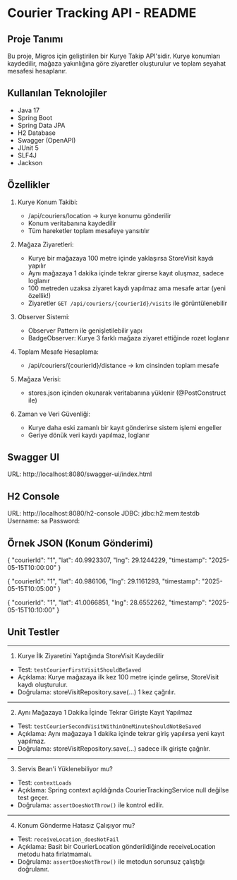 
Courier Tracking API - README
=============================

Proje Tanımı
------------
Bu proje, Migros için geliştirilen bir Kurye Takip API'sidir.
Kurye konumları kaydedilir, mağaza yakınlığına göre ziyaretler oluşturulur ve toplam seyahat mesafesi hesaplanır.

Kullanılan Teknolojiler
-----------------------
- Java 17
- Spring Boot
- Spring Data JPA
- H2 Database
- Swagger (OpenAPI)
- JUnit 5
- SLF4J
- Jackson

Özellikler
----------
1. Kurye Konum Takibi:
    - /api/couriers/location → kurye konumu gönderilir
    - Konum veritabanına kaydedilir
    - Tüm hareketler toplam mesafeye yansıtılır

2. Mağaza Ziyaretleri:
    - Kurye bir mağazaya 100 metre içinde yaklaşırsa StoreVisit kaydı yapılır
    - Aynı mağazaya 1 dakika içinde tekrar girerse kayıt oluşmaz, sadece loglanır
    - 100 metreden uzaksa ziyaret kaydı yapılmaz ama mesafe artar (yeni özellik!)
    - Ziyaretler `GET /api/couriers/{courierId}/visits` ile görüntülenebilir

3. Observer Sistemi:
    - Observer Pattern ile genişletilebilir yapı
    - BadgeObserver: Kurye 3 farklı mağaza ziyaret ettiğinde rozet loglanır

4. Toplam Mesafe Hesaplama:
    - /api/couriers/{courierId}/distance → km cinsinden toplam mesafe

5. Mağaza Verisi:
    - stores.json içinden okunarak veritabanına yüklenir (@PostConstruct ile)

6. Zaman ve Veri Güvenliği:
    - Kurye daha eski zamanlı bir kayıt gönderirse sistem işlemi engeller
    - Geriye dönük veri kaydı yapılmaz, loglanır

Swagger UI
----------
URL: http://localhost:8080/swagger-ui/index.html

H2 Console
----------
URL: http://localhost:8080/h2-console
JDBC: jdbc:h2:mem:testdb
Username: sa
Password:

Örnek JSON (Konum Gönderimi)
-----------------------------
{
"courierId": "1",
"lat": 40.9923307,
"lng": 29.1244229,
"timestamp": "2025-05-15T10:00:00"
}

{
"courierId": "1",
"lat": 40.986106,
"lng": 29.1161293,
"timestamp": "2025-05-15T10:05:00"
}

{
"courierId": "1",
"lat": 41.0066851,
"lng": 28.6552262,
"timestamp": "2025-05-15T10:10:00"
}


Unit Testler
-------------

---------------------------------------------------------
1. Kurye İlk Ziyaretini Yaptığında StoreVisit Kaydedilir
- Test: `testCourierFirstVisitShouldBeSaved`
- Açıklama: Kurye mağazaya ilk kez 100 metre içinde gelirse, StoreVisit kaydı oluşturulur.
- Doğrulama: storeVisitRepository.save(...) 1 kez çağrılır.

---------------------------------------------------------
2. Aynı Mağazaya 1 Dakika İçinde Tekrar Girişte Kayıt Yapılmaz

- Test: `testCourierSecondVisitWithinOneMinuteShouldNotBeSaved`
- Açıklama: Aynı mağazaya 1 dakika içinde tekrar giriş yapılırsa yeni kayıt yapılmaz.
- Doğrulama: storeVisitRepository.save(...) sadece ilk girişte çağrılır.

---------------------------------------------------------
3. Servis Bean'i Yüklenebiliyor mu?
- Test: `contextLoads`
- Açıklama: Spring context açıldığında CourierTrackingService null değilse test geçer.
- Doğrulama: `assertDoesNotThrow()` ile kontrol edilir.

---------------------------------------------------------
4. Konum Gönderme Hatasız Çalışıyor mu?
- Test: `receiveLocation_doesNotFail`
- Açıklama: Basit bir CourierLocation gönderildiğinde receiveLocation metodu hata fırlatmamalı.
- Doğrulama: `assertDoesNotThrow()` ile metodun sorunsuz çalıştığı doğrulanır.

